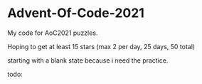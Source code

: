 # Advent-Of-Code-2021
My code for AoC2021 puzzles.


Hoping to get at least 15 stars (max 2 per day, 25 days, 50 total)

starting with a blank state because i need the practice. 

todo:
